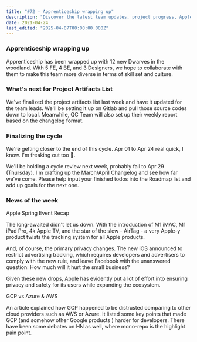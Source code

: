```yaml
---
title: "#72 - Apprenticeship wrapping up"
description: "Discover the latest team updates, project progress, Apple Spring Event highlights, and a comparison of GCP with AWS and Azure in this week's tech roundup."
date: 2021-04-24
last_edited: "2025-04-07T00:00:00.000Z"
---
```


### Apprenticeship wrapping up

Apprenticeship has been wrapped up with 12 new Dwarves in the woodland. With 5 FE, 4 BE, and 3 Designers, we hope to collaborate with them to make this team more diverse in terms of skill set and culture.

### What's next for Project Artifacts List

We've finalized the project artifacts list last week and have it updated for the team leads. We'll be setting it up on Gitlab and pull those source codes down to local. Meanwhile, QC Team will also set up their weekly report based on the changelog format.

### Finalizing the cycle

We're getting closer to the end of this cycle. Apr 01 to Apr 24 real quick, I know. I'm freaking out too 🥲.

We'll be holding a cycle review next week, probably fall to Apr 29 (Thursday). I'm crafting up the March/April Changelog and see how far we've come. Please help input your finished todos into the Roadmap list and add up goals for the next one.

### News of the week

Apple Spring Event Recap

The long-awaited didn't let us down. With the introduction of M1 iMAC, M1 iPad Pro, 4k Apple TV, and the star of the slew - AirTag - a very Apple-y product twists the tracking system for all Apple products.

And, of course, the primary privacy changes. The new iOS announced to restrict advertising tracking, which requires developers and advertisers to comply with the new rule, and leave Facebook with the unanswered question: How much will it hurt the small business?

Given these new drops, Apple has evidently put a lot of effort into ensuring privacy and safety for its users while expanding the ecosystem.

GCP vs Azure & AWS

An article explained how GCP happened to be distrusted comparing to other cloud providers such as AWS or Azure. It listed some key points that made GCP (and somehow other Google products ) harder for developers. There have been some debates on HN as well, where mono-repo is the highlight pain point.
